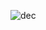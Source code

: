 

![dec](https://s3.amazonaws.com/cbi-research-portal-uploads/2017/11/20155651/112017-Blockchain-4-V2.png)
